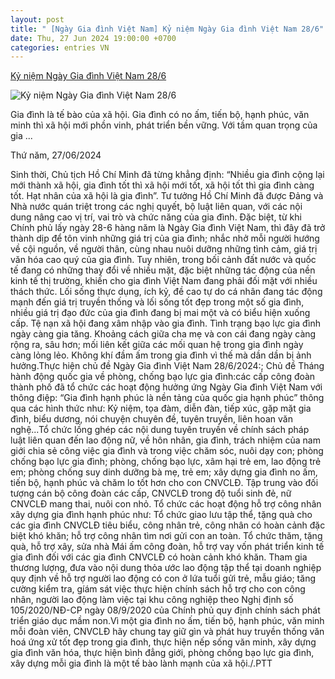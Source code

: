 ```yaml
---
layout: post
title: " [Ngày Gia đình Việt Nam] Kỷ niệm Ngày Gia đình Việt Nam 28/6"
date: Thu, 27 Jun 2024 19:00:00 +0700
categories: entries VN
---
```

[Kỷ niệm Ngày Gia đình Việt Nam 28/6](https://congdoanhaiphong.vn/tin-tuc-su-kien/tin-hoat-dong-cong-doan-thanh-pho/ky-niem-ngay-gia-dinh-viet-nam-28-6-5465.html)

![Kỷ niệm Ngày Gia đình Việt Nam 28/6](https://congdoanhaiphong.vn/uploads/article/d9bpf7mxv9wyxkm-5465-ky-niem-ngay-gia-dinh-viet-nam-28-6.jpg)

Gia đình là tế bào của xã hội. Gia đình có no ấm, tiến bộ, hạnh phúc, văn minh thì xã hội mới phồn vinh, phát triển bền vững. Với tầm quan trọng của gia ...

Thứ năm, 27/06/2024

Sinh thời, Chủ tịch Hồ Chí Minh đã từng khẳng định: “Nhiều gia đình cộng lại mới thành xã hội, gia đình tốt thì xã hội mới tốt, xã hội tốt thì gia đình càng tốt. Hạt nhân của xã hội là gia đình”. Tư tưởng Hồ Chí Minh đã được Đảng và Nhà nước quán triệt trong các nghị quyết, bộ luật liên quan, với các nội dung nâng cao vị trí, vai trò và chức năng của gia đình. Đặc biệt, từ khi Chính phủ lấy ngày 28-6 hàng năm là Ngày Gia đình Việt Nam, thì đây đã trở thành dịp để tôn vinh những giá trị của gia đình; nhắc nhở mỗi người hướng về cội nguồn, về người thân, cùng nhau nuôi dưỡng những tình cảm, giá trị văn hóa cao quý của gia đình. Tuy nhiên, trong bối cảnh đất nước và quốc tế đang có những thay đổi về nhiều mặt, đặc biệt những tác động của nền kinh tế thị trường, khiến cho gia đình Việt Nam đang phải đối mặt với nhiều thách thức. Lối sống thực dụng, ích kỷ, đề cao tự do cá nhân đang tác động mạnh đến giá trị truyền thống và lối sống tốt đẹp trong một số gia đình, nhiều giá trị đạo đức của gia đình đang bị mai một và có biểu hiện xuống cấp. Tệ nạn xã hội đang xâm nhập vào gia đình. Tình trạng bạo lực gia đình ngày càng gia tăng. Khoảng cách giữa cha mẹ và con cái đang ngày càng rộng ra, sâu hơn; mối liên kết giữa các mối quan hệ trong gia đình ngày càng lỏng lẻo. Không khí đầm ấm trong gia đình vì thế mà dần dần bị ảnh hưởng.Thực hiện chủ đề Ngày Gia đình Việt Nam 28/6/2024:; Chủ đề Tháng hành động quốc gia về phòng, chống bạo lực gia đình:các cấp công đoàn thành phố đã tổ chức các hoạt động hưởng ứng Ngày Gia đình Việt Nam với thông điệp: “Gia đình hạnh phúc là nền tảng của quốc gia hạnh phúc” thông qua các hình thức như: Kỷ niệm, tọa đàm, diễn đàn, tiếp xúc, gặp mặt gia đình, biểu dương, nói chuyện chuyên đề, tuyên truyền, liên hoan văn nghệ...Tổ chức lồng ghép các nội dung tuyên truyền về chính sách pháp luật liên quan đến lao động nữ, về hôn nhân, gia đình, trách nhiệm của nam giới chia sẻ công việc gia đình và trong việc chăm sóc, nuôi dạy con; phòng chống bạo lực gia đình; phòng, chống bạo lực, xâm hại trẻ em, lao động trẻ em; phòng chống suy dinh dưỡng bà mẹ, trẻ em; xây dựng gia đình no ấm, tiến bộ, hạnh phúc và chăm lo tốt hơn cho con CNVCLĐ. Tập trung vào đối tượng cán bộ công đoàn các cấp, CNVCLĐ trong độ tuổi sinh đẻ, nữ CNVCLĐ mang thai, nuôi con nhỏ. Tổ chức các hoạt động hỗ trợ công nhân xây dựng gia đình hạnh phúc như: Tổ chức giao lưu tập thể, tặng quà cho các gia đình CNVCLĐ tiêu biểu, công nhân trẻ, công nhân có hoàn cảnh đặc biệt khó khăn; hỗ trợ công nhân tìm nơi gửi con an toàn. Tổ chức thăm, tặng quà, hỗ trợ xây, sửa nhà Mái ấm công đoàn, hỗ trợ vay vốn phát triển kinh tế gia đình đối với các gia đình CNVCLĐ có hoàn cảnh khó khăn. Tham gia thương lượng, đưa vào nội dung thỏa ước lao động tập thể tại doanh nghiệp quy định về hỗ trợ người lao động có con ở lứa tuổi gửi trẻ, mẫu giáo; tăng cường kiểm tra, gíám sát việc thực hiện chính sách hỗ trợ cho con công nhân, người lao động làm việc tại khu công nghiệp theo Nghị định số 105/2020/NĐ-CP ngày 08/9/2020 của Chính phủ quy định chính sách phát triển giáo dục mầm non.Vì một gia đình no ấm, tiến bộ, hạnh phúc, văn minh mỗi đoàn viên, CNVCLĐ hãy chung tay giữ gìn và phát huy truyền thống văn hoá ứng xử tốt đẹp trong gia đình, thực hiện nếp sống văn minh, xây dựng gia đình văn hóa, thực hiện bình đẳng giới, phòng chống bạo lực gia đình, xây dựng mỗi gia đình là một tế bào lành mạnh của xã hội./.PTT

